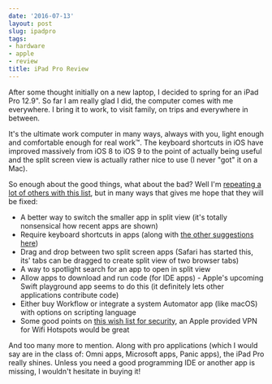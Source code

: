 ```yaml
---
date: '2016-07-13'
layout: post
slug: ipadpro
tags:
- hardware
- apple
- review
title: iPad Pro Review
---
```


After some thought initially on a new laptop, I decided to spring for an iPad Pro 12.9". So far I am really glad I did, the computer comes with me everywhere. I bring it to work, to visit family, on trips and everywhere in between.

It's the ultimate work computer in many ways, always with you, light enough and comfortable enough for real work™. The keyboard shortcuts in iOS have improved massively from iOS 8 to iOS 9 to the point of actually being useful and the split screen view is actually rather nice to use (I never "got" it on a Mac). 

So enough about the good things, what about the bad? Well I'm [repeating a lot of others with this list](https://www.macstories.net/stories/on-ipad-features-or-lack-thereof-at-wwdc-2016/ "Macstories - Lack of iPad features at WWDC 2016"), but in many ways that gives me hope that they will be fixed:
- A better way to switch the smaller app in split view (it's totally nonsensical how recent apps are shown)
- Require keyboard shortcuts in apps (along with [the other suggestions here](http://9to5mac.com/2016/02/28/wwdc-2016-wish-list/ "9to5 Mac Wishlist for iOS 10"))
- Drag and drop between two split screen apps (Safari has started this, its' tabs can be dragged to create split view of two browser tabs) 
- A way to spotlight search for an app to open in split view
- Allow apps to download and run code (for IDE apps) - Apple's upcoming Swift playground app seems to do this (it definitely lets other applications contribute code)
- Either buy Workflow or integrate a system Automator app (like macOS) with options on scripting language
- Some good points on [this wish list for security](https://brooksreview.net/2016/06/ios-10-security-wishlist/ "iOS 10 Security Wishlist"), an Apple provided VPN for Wifi Hotspots would be great

And too many more to mention. Along with pro applications (which I would say are in the class of: Omni apps, Microsoft apps, Panic apps), the iPad Pro really shines. Unless you need a good programming IDE or another app is missing, I wouldn't hesitate in buying it!